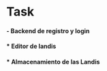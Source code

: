 

# Task

#### - Backend de registro y login 
#### * Editor de landis
#### * Almacenamiento de las Landis

